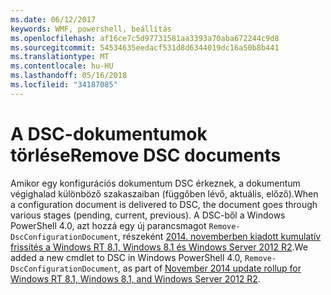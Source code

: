 ```yaml
---
ms.date: 06/12/2017
keywords: WMF, powershell, beállítás
ms.openlocfilehash: af16ce7c5d97731581aa3393a70aba672244c9d8
ms.sourcegitcommit: 54534635eedacf531d8d6344019dc16a50b8b441
ms.translationtype: MT
ms.contentlocale: hu-HU
ms.lasthandoff: 05/16/2018
ms.locfileid: "34187085"
---
```

# <a name="remove-dsc-documents"></a><span data-ttu-id="934de-102">A DSC-dokumentumok törlése</span><span class="sxs-lookup"><span data-stu-id="934de-102">Remove DSC documents</span></span>

<span data-ttu-id="934de-103">Amikor egy konfigurációs dokumentum DSC érkeznek, a dokumentum végighalad különböző szakaszaiban (függőben lévő, aktuális, előző).</span><span class="sxs-lookup"><span data-stu-id="934de-103">When a configuration document is delivered to DSC, the document goes through various stages (pending, current, previous).</span></span> <span data-ttu-id="934de-104">A DSC-ből a Windows PowerShell 4.0, azt hozzá egy új parancsmagot `Remove-DscConfigurationDocument`, részeként [2014. novemberben kiadott kumulatív frissítés a Windows RT 8.1, Windows 8.1 és Windows Server 2012 R2](https://support.microsoft.com/kb/3000850).</span><span class="sxs-lookup"><span data-stu-id="934de-104">We added a new cmdlet to DSC in Windows PowerShell 4.0, `Remove-DscConfigurationDocument`, as part of [November 2014 update rollup for Windows RT 8.1, Windows 8.1, and Windows Server 2012 R2](https://support.microsoft.com/kb/3000850).</span></span>
